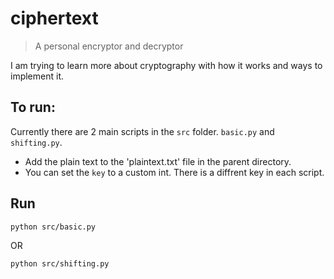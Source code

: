 # ciphertext

> A personal encryptor and decryptor

I am trying to learn more about cryptography with how it works and ways to implement it.

## To run:


Currently there are 2 main scripts in the `src` folder. `basic.py` and `shifting.py`. 

- Add the plain text to the 'plaintext.txt' file in the parent directory.
- You can set the `key` to a custom int. There is a diffrent key in each script.

## Run

```
python src/basic.py
```
OR
```
python src/shifting.py
```
